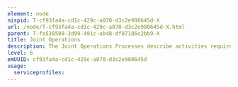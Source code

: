 ```yaml
---
element: node
nispid: T-cf93fa4a-cd1c-429c-a070-d3c2e980645d-X
url: /node/T-cf93fa4a-cd1c-429c-a070-d3c2e980645d-X.html
parent: T-fe538508-3d99-491c-ab48-df87186c2bb9-X
title: Joint Operations
description: The Joint Operations Processes describe activities required for planning, preparing, command and control in a joint employment of services. This relates to operations and exercises in which elements of at least two services participate, and which require special arrangements, procedures and tactics to guarantee that the sum of effects is greater than the individual contributions of those forces.
level: 6
emUUID: cf93fa4a-cd1c-429c-a070-d3c2e980645d
usage:
  serviceprofiles:
---
```

